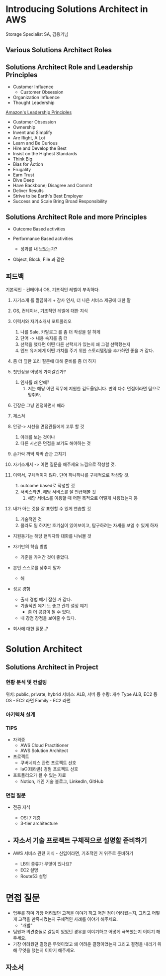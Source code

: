 # Introducing Solutions Architect in AWS

Storage Specialist SA, 김용기님

## Various Solutions Architect Roles

## Solutions Architect Role and Leadership Principles

- Customer Influence
    - Customer Obsession
- Organization Influence
- Thought Leadership

[Amazon's Leadership Principles](https://www.aboutamazon.eu/who-we-are/leadership-principles)

- Customer Obsession
- Ownership
- Invent and Simplify
- Are Right, A Lot
- Learn and Be Curious
- Hire and Develop the Best
- Insist on the Highest Standards
- Think Big
- Bias for Action
- Frugality
- Earn Trust
- Dive Deep
- Have Backbone; Disagree and Commit
- Deliver Results
- Strive to be Earth's Best Employer
- Success and Scale Bring Broad Responsibility

## Solutions Architect Role and more Principles

- Outcome Based activities
- Performance Based activities
    - 성과를 내 보았는가?

- Object, Block, File 과 같은

## 피드백

기본적인 - 컨테이너 OS, 기초적인 레벨이 부족하다.

1. 자기소개 를 깔끔하게 + 감사 인사, 더 나은 서비스 제공에 대한 말
2. OS, 컨테이너, 기초적인 레벨에 대한 지식
3. 이력서와 자기소개서 포트폴리오
    1. 나를 Sale, 카탈로그 를 좀 더 작성을 잘 하게
    2. 단어 -> 내용 숙지를 좀 더
    3. 선택을 했다면 어떤 다른 선택지가 있는지 왜 그걸 선택했는지
    4. 엔드 유저에게 어떤 가치를 주기 위한 스토리텔링을 추가하면 좋을 거 같다.
4. 좀 더 딮한 꼬리 질문에 대해 준비를 좀 더 하자


1. 첫인상을 어떻게 가져갈건가?
    1. 인사를 왜 안해?
        1. 저는 해당 어떤 직무에 지원한 김도율입니다. 만약 다수 면접이라면 팀으로 맞춰라.
2. 긴장은 그냥 인정하면서 해라
3. 제스쳐

1. 안광-> 시선을 면접관들에게 고루 할 것
    1. 아래를 보는 것이나
    2. 다른 시선은 면접을 보기도 해야하는 것
2. 손가락 까딱 까딱 습관 고치기
3. 자기소개서 -> 이런 질문을 해주세요 느낌으로 작성할 것.
4. 이력서, 구체적이지 않다. 단어 하나하나를 구체적으로 작성할 것.
    1. outcome based로 작성할 것
    2. 서비스라면, 해당 서비스를 잘 언급해볼 것
        1. 해당 서비스를 이용할 때 어떤 목적으로 어떻게 사용했는지 등
5. 내가 아는 것을 잘 표현할 수 있게 연습할 것
    1. 기술적인 것
    2. 몰라도 됨 하지만 호기심이 있어보이고, 탐구하려는 자세를 보일 수 있게 하자


- 지원동기는 해당 현직자와 대화를 나눠볼 것
- 자기만의 학습 방법
    - 기준을 가져간 것이 좋았다.
- 본인 스스로를 낮추지 말자
    - 해
- 성공 경험
    - 출시 경험 얘기 잘한 거 같다.
    - 기술적인 얘기 도 좋고 관계 설정 얘기
        - 좀 더 공감이 될 수 있다.
    - 내 강점 장점을 보여줄 수 있다.

- 회사에 대한 질문..?

# Solution Architect

## Solutions Architect in Project

### 현황 분석 및 컨설팅

위치: public, private, hybrid
서비스: ALB, 서버 등
수량: 개수
Type ALB, EC2 등
OS - EC2 라면
Family - EC2 라면

### 아키텍처 설계

### TIPS

- 자격증
    - AWS Cloud Practitioner
    - AWS Solution Architect
- 프로젝트
    - 쿠버네티스 관련 프로젝트 선호
    - IaC(테라폼) 경험 프로젝트 선호
- 포트폴리오가 될 수 있는 자료
    - Notion, 개인 기술 블로그, LinkedIn, GitHub

### 면접 질문

- 전공 지식
    - OSI 7 계층
    - 3-tier architecture

- 자소서 기술 프로젝트 구체적으로 설명할 준비하기
  - 

- AWS 서비스 관련 지식 - 신입이라면, 기초적인 거 위주로 준비하기
    - LB의 종류가 무엇이 있나요?
    - EC2 설명
    - Route53 설명

# 면접 질문

- 업무를 하며 가장 어려웠던 고객을 이야기 하고 어떤 점이 어려웠는지, 그리고 어떻게 고객을 만족시켰는지 구체적인 사례를 이야기 해주세요.
    - "개발"
- 팀원과 의견충돌로 갈등이 있었던 경우를 이야기하고 어떻게 극복했는지 이야기 해주세요.
- 가장 어려웠던 결정은 무엇이었고 왜 어려운 결정이었는지 그리고 결정을 내리기 위해 무엇을 했는지 이야기 해주세요.


## 자소서

